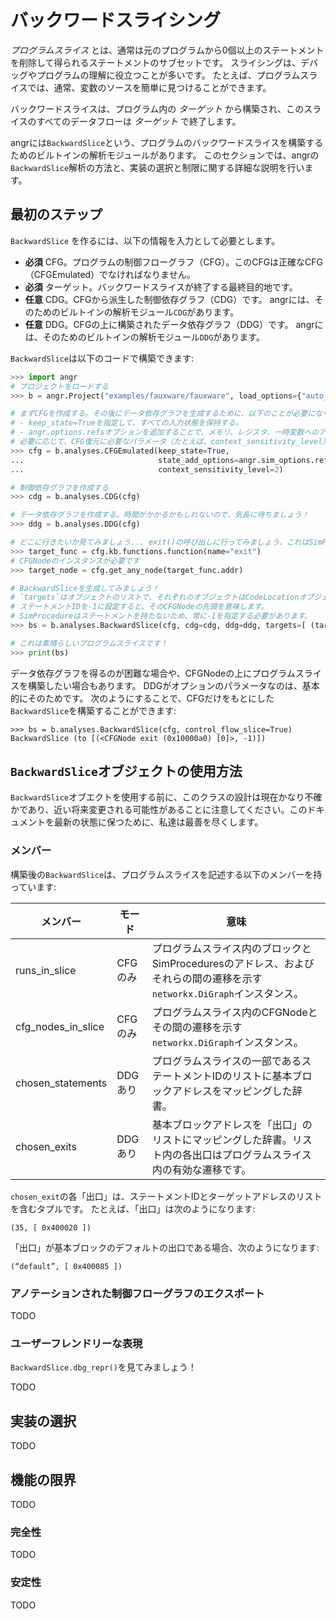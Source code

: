 # バックワードスライシング

*プログラムスライス* とは、通常は元のプログラムから0個以上のステートメントを削除して得られるステートメントのサブセットです。
スライシングは、デバッグやプログラムの理解に役立つことが多いです。
たとえば、プログラムスライスでは、通常、変数のソースを簡単に見つけることができます。

バックワードスライスは、プログラム内の *ターゲット* から構築され、このスライスのすべてのデータフローは *ターゲット* で終了します。

angrには`BackwardSlice`という、プログラムのバックワードスライスを構築するためのビルトインの解析モジュールがあります。
このセクションでは、angrの`BackwardSlice`解析の方法と、実装の選択と制限に関する詳細な説明を行います。

## 最初のステップ

`BackwardSlice` を作るには、以下の情報を入力として必要とします。

- **必須** CFG。プログラムの制御フローグラフ（CFG）。このCFGは正確なCFG（CFGEmulated）でなければなりません。
- **必須** ターゲット。バックワードスライスが終了する最終目的地です。
- **任意** CDG。CFGから派生した制御依存グラフ（CDG）です。
  angrには、そのためのビルトインの解析モジュール`CDG`があります。
- **任意** DDG。CFGの上に構築されたデータ依存グラフ（DDG）です。
  angrには、そのためのビルトインの解析モジュール`DDG`があります。

`BackwardSlice`は以下のコードで構築できます:

```python
>>> import angr
# プロジェクトをロードする
>>> b = angr.Project("examples/fauxware/fauxware", load_options={"auto_load_libs": False})

# まずCFGを作成する。その後にデータ依存グラフを生成するために、以下のことが必要になります:
# - keep_state=Trueを指定して、すべての入力状態を保持する。
# - angr.options.refsオプションを追加することで、メモリ、レジスタ、一時変数へのアクセスを保存する。
# 必要に応じて、CFG復元に必要なパラメータ（たとえば、context_sensitivity_level）を自由に設定できます。
>>> cfg = b.analyses.CFGEmulated(keep_state=True, 
...                              state_add_options=angr.sim_options.refs, 
...                              context_sensitivity_level=2)

# 制御依存グラフを作成する
>>> cdg = b.analyses.CDG(cfg)

# データ依存グラフを作成する。時間がかかるかもしれないので、気長に待ちましょう！
>>> ddg = b.analyses.DDG(cfg)

# どこに行きたいか見てみましょう... exit()の呼び出しに行ってみましょう、これはSimProcedureです。
>>> target_func = cfg.kb.functions.function(name="exit")
# CFGNodeのインスタンスが必要です
>>> target_node = cfg.get_any_node(target_func.addr)

# BackwardSliceを生成してみましょう！
# `targets`はオブジェクトのリストで、それぞれのオブジェクトはCodeLocationオブジェクト、またはCFGNodeのインスタンスとステートメントIDのタプルです。
# ステートメントIDを-1に設定すると、そのCFGNodeの先頭を意味します。
# SimProcedureはステートメントを持たないため、常に-1を指定する必要があります。
>>> bs = b.analyses.BackwardSlice(cfg, cdg=cdg, ddg=ddg, targets=[ (target_node, -1) ])

# これは素晴らしいプログラムスライスです！
>>> print(bs)

```

データ依存グラフを得るのが困難な場合や、CFGNodeの上にプログラムスライスを構築したい場合もあります。
DDGがオプションのパラメータなのは、基本的にそのためです。
次のようにすることで、CFGだけをもとにした`BackwardSlice`を構築することができます:
```
>>> bs = b.analyses.BackwardSlice(cfg, control_flow_slice=True)
BackwardSlice (to [(<CFGNode exit (0x10000a0) [0]>, -1)])
```

## `BackwardSlice`オブジェクトの使用方法

`BackwardSlice`オブエクトを使用する前に、このクラスの設計は現在かなり不確かであり、近い将来変更される可能性があることに注意してください。このドキュメントを最新の状態に保つために、私達は最善を尽くします。

### メンバー

構築後の`BackwardSlice`は、プログラムスライスを記述する以下のメンバーを持っています:

| メンバー             | モード     | 意味                                                                                                                               |
| -------            | -------- | -------                                                                                                                               |
| runs_in_slice      | CFGのみ | プログラムスライス内のブロックとSimProceduresのアドレス、およびそれらの間の遷移を示す`networkx.DiGraph`インスタンス。 |
| cfg_nodes_in_slice | CFGのみ | プログラムスライス内のCFGNodeとその間の遷移を示す`networkx.DiGraph`インスタンス。 |
| chosen_statements  | DDGあり | プログラムスライスの一部であるステートメントIDのリストに基本ブロックアドレスをマッピングした辞書。 |
| chosen_exits       | DDGあり | 基本ブロックアドレスを「出口」のリストにマッピングした辞書。リスト内の各出口はプログラムスライス内の有効な遷移です。 |

`chosen_exit`の各「出口」は、ステートメントIDとターゲットアドレスのリストを含むタプルです。
たとえば、「出口」は次のようになります:
```
(35, [ 0x400020 ])
```

「出口」が基本ブロックのデフォルトの出口である場合、次のようになります:
```
(“default”, [ 0x400085 ])
```

### アノテーションされた制御フローグラフのエクスポート

TODO

### ユーザーフレンドリーな表現

`BackwardSlice.dbg_repr()`を見てみましょう！

TODO

## 実装の選択

TODO

## 機能の限界

TODO

### 完全性

TODO

### 安定性

TODO

